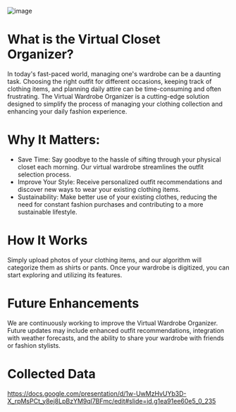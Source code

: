![image](https://github.com/hollydarter/Data-Science-Math/assets/143565143/2818d528-9b4e-4bfb-b199-317f6a26aa20)
# What is the Virtual Closet Organizer?
In today's fast-paced world, managing one's wardrobe can be a daunting task. Choosing the right outfit for different occasions, keeping track of clothing items, and planning daily attire can be time-consuming and often frustrating. The Virtual Wardrobe Organizer is a cutting-edge solution designed to simplify the process of managing your clothing collection and enhancing your daily fashion experience.
# Why It Matters:
- Save Time: Say goodbye to the hassle of sifting through your physical closet each morning. Our virtual wardrobe streamlines the outfit selection process.
- Improve Your Style: Receive personalized outfit recommendations and discover new ways to wear your existing clothing items.
- Sustainability: Make better use of your existing clothes, reducing the need for constant fashion purchases and contributing to a more sustainable lifestyle.
# How It Works
Simply upload photos of your clothing items, and our algorithm will categorize them as shirts or pants. Once your wardrobe is digitized, you can start exploring and utilizing its features.
# Future Enhancements
We are continuously working to improve the Virtual Wardrobe Organizer. Future updates may include enhanced outfit recommendations, integration with weather forecasts, and the ability to share your wardrobe with friends or fashion stylists.
# Collected Data
https://docs.google.com/presentation/d/1w-UwMzHvUYb3D-X_rpMsPCt_y8ej8LpBzYM9ql7BFmc/edit#slide=id.g1ea91ee60e5_0_235
